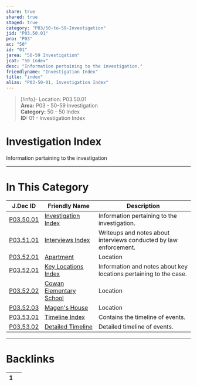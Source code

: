```yaml
---  
share: true  
shared: true  
staged: true  
category: "P03/50-to-59-Investigation"  
jid: "P03.50.01"  
pro: "P03"  
ac: "50"  
id: "01"  
jarea: "50-59 Investigation"  
jcat: "50 Index"  
desc: "Information pertaining to the investigation."  
friendlyname: "Investigation Index"  
title: "index"  
alias: "P03-50-01, Investigation Index"  
---  
```

>[!info]- Location: P03.50.01  
>**Area:** P03 - 50-59 Investigation  
>**Category:** 50 - 50 Index  
>**ID:** 01 - Investigation Index  
  
# Investigation Index  
  
Information pertaining to the investigation  
  
  
  
---  
# In This Category  
  
| J.Dec ID                                                                                                | Friendly Name                                                                                                         | Description                                                       |  
| ------------------------------------------------------------------------------------------------------- | --------------------------------------------------------------------------------------------------------------------- | ----------------------------------------------------------------- |  
| [P03.50.01](index.md#)                                | [Investigation Index](index.md#)                                    | Information pertaining to the investigation.                      |  
| [P03.51.01](./51-Interviews/index.md#)                  | [Interviews Index](./51-Interviews/index.md#)                         | Writeups and notes about interviews conducted by law enforcement. |  
| [P03.52.01](./52-Key-Locations/01-Apartment.md#)        | [Apartment](./52-Key-Locations/01-Apartment.md#)                      | Location                                                          |  
| [P03.52.01](./52-Key-Locations/index.md#)               | [Key Locations Index](./52-Key-Locations/index.md#)                   | Information and notes about key locations pertaining to the case. |  
| [P03.52.02](./52-Key-Locations/02-Cowan-Elementary.md#) | [Cowan Elementary School](./52-Key-Locations/02-Cowan-Elementary.md#) | Location                                                          |  
| [P03.52.03](./52-Key-Locations/03-Magen-House.md#)      | [Magen's House](./52-Key-Locations/03-Magen-House.md#)                | Location                                                          |  
| [P03.53.01](./53-Timeline/index.md#)                    | [Timeline Index](./53-Timeline/index.md#)                             | Contains the timeline of events.                                  |  
| [P03.53.02](./53-Timeline/02-Detailed-Timeline.md#)     | [Detailed Timeline](./53-Timeline/02-Detailed-Timeline.md#)           | Detailed timeline of events.                                      |  
  
  
---  
# Backlinks  
<div><table class="dataview table-view-table"><thead class="table-view-thead"><tr class="table-view-tr-header"><th class="table-view-th"><span></span><span class="dataview small-text">1</span></th><th class="table-view-th"><span></span></th></tr></thead><tbody class="table-view-tbody"></tbody></table></div>